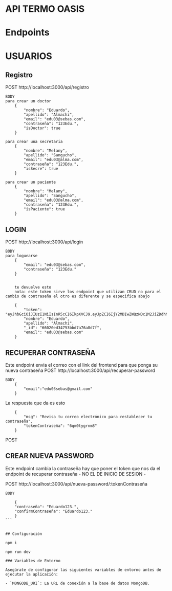 # API TERMO OASIS

# Endpoints

# USUARIOS

## Registro

POST
http://localhost:3000/api/registro

```
BODY
para crear un doctor
    {
        "nombre": "Eduardo",
        "apellido": "Almachi",
        "email": "edu03@sebas.com",
        "contraseña": "123Edu.",
        "isDoctor": true
    }

para crear una secretaria
    {
        "nombre": "Melany",
        "apellido": "Sangucho",
        "email": "edu03@alma.com",
        "contraseña": "123Edu.",
        "isSecre": true
    }

para crear un paciente
    {
        "nombre": "Melany",
        "apellido": "Sangucho",
        "email": "edu03@alma.com",
        "contraseña": "123Edu.",
        "isPaciente": true
    }

```

## LOGIN

POST
http://localhost:3000/api/login

```
BODY
para loguearse
    {
        "email": "edu03@sebas.com",
        "contraseña": "123Edu."
    }


    te devuelve esto
    nota: este token sirve los endpoint que utilizan CRUD no para el cambio de contraseña el otro es diferente y se especifica abajo

    {
        "token": "eyJhbGciOiJIUzI1NiIsInR5cCI6IkpXVCJ9.eyJpZCI6IjY2MDIwZWQzNDc1M2JiZDdhNzZhOGQ3ZiIsInJvbCI6InVzdWFyaW8iLCJpYXQiOjE3MTE0MjQ1MzgsImV4cCI6MTcxMTUxMDkzOH0.r1fEotj0Qr23Txlg0wnFSvnVSZJMl4LBbBxTHZ5aPqU",
        "nombre": "Eduardo",
        "apellido": "Almachi",
        "_id": "66020ed34753bbd7a76a8d7f",
        "email": "edu03@sebas.com"
    }
```

## RECUPERAR CONTRASEÑA

Este endpoint envia el correo con el link del frontend para que ponga su nueva contraseña
POST
http://localhost:3000/api/recuperar-password

```
BODY
    {
        "email":"edu03sebas@gmail.com"
    }
```

La respuesta que da es esto

```
    {
        "msg": "Revisa tu correo electrónico para restablecer tu contraseña",
        "tokenContraseña": "6qm0tygrnm8"
    }
```

POST

## CREAR NUEVA PASSWORD

Este endpoint cambia la contraseña hay que poner el token que nos da el endpoint de recuperar contraseña - NO EL DE INICIO DE SESION -

POST
http://localhost:3000/api/nueva-password/:tokenContraseña

````
BODY

    {
    "contraseña": "Eduardo123.",
    "confirmContraseña": "Eduardo123."
    }
```


## Configuración

npm i

npm run dev

### Variables de Entorno

Asegúrate de configurar las siguientes variables de entorno antes de ejecutar la aplicación:

- `MONGODB_URI`: La URL de conexión a la base de datos MongoDB.
````
